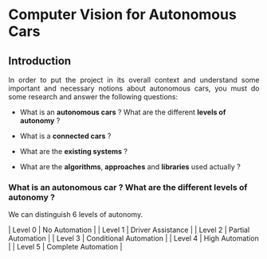 # Computer Vision for Autonomous Cars

## Introduction

<p align='justify'> In order to put the project in its overall context and understand some important and necessary notions about autonomous cars, you must do some research and answer the following questions: </p>

* What is an **autonomous cars** ? What are the different **levels of autonomy** ?

* What is a **connected cars** ?

* What are the **existing systems** ? 

* What are the **algorithms**, **approaches** and **libraries** used actually ?

### What is an autonomous car ? What are the different levels of autonomy ?

<p align='justify'> We can distinguish 6 levels of autonomy. </p>

| Level 0  | No Automation          |
| Level 1  | Driver Assistance      |
| Level 2  | Partial Automation     |
| Level 3  | Conditional Automation |
| Level 4  | High Automation        |
| Level 5  | Complete Automation    |

